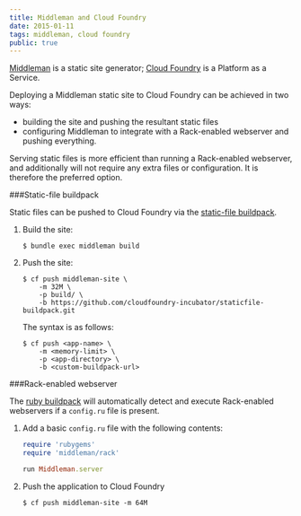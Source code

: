 ```yaml
---
title: Middleman and Cloud Foundry
date: 2015-01-11
tags: middleman, cloud foundry
public: true
---
```


[Middleman](https://middlemanapp.com/) is a static site generator; [Cloud Foundry](http://cloudfoundry.org/) is a Platform as a Service.

Deploying a Middleman static site to Cloud Foundry can be achieved in two ways:

 - building the site and pushing the resultant static files
 - configuring Middleman to integrate with a Rack-enabled webserver and pushing everything.

Serving static files is more efficient than running a Rack-enabled webserver, and additionally will not require any extra files or configuration. It is therefore the preferred option.

###Static-file buildpack

Static files can be pushed to Cloud Foundry via the [static-file buildpack](https://github.com/cloudfoundry-incubator/staticfile-buildpack).

1. Build the site:

    ~~~
    $ bundle exec middleman build
    ~~~

1. Push the site:

    ~~~
    $ cf push middleman-site \
        -m 32M \
        -p build/ \
        -b https://github.com/cloudfoundry-incubator/staticfile-buildpack.git
    ~~~
    The syntax is as follows:

    ~~~
    $ cf push <app-name> \
        -m <memory-limit> \
        -p <app-directory> \
        -b <custom-buildpack-url>
    ~~~

###Rack-enabled webserver

The [ruby buildpack](https://github.com/cloudfoundry/ruby-buildpack) will automatically detect and execute Rack-enabled webservers if a `config.ru` file is present.

1. Add a basic `config.ru` file with the following contents:

    ~~~ ruby
    require 'rubygems'
    require 'middleman/rack'

    run Middleman.server
    ~~~

1. Push the application to Cloud Foundry

    ~~~
    $ cf push middleman-site -m 64M
    ~~~
